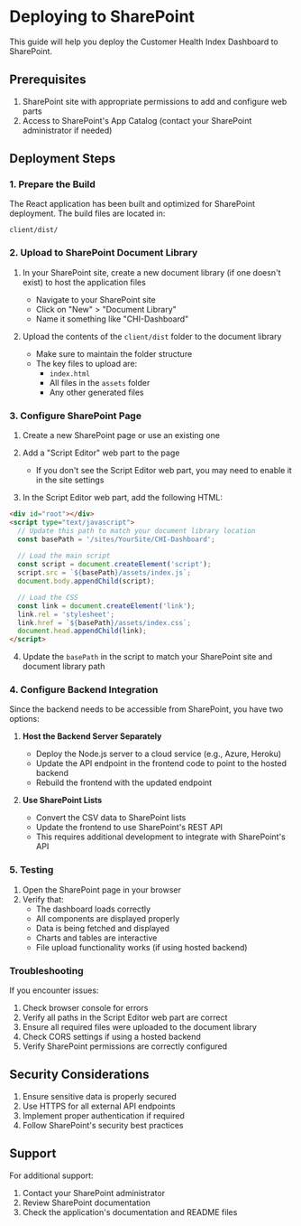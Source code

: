 # Deploying to SharePoint

This guide will help you deploy the Customer Health Index Dashboard to SharePoint.

## Prerequisites

1. SharePoint site with appropriate permissions to add and configure web parts
2. Access to SharePoint's App Catalog (contact your SharePoint administrator if needed)

## Deployment Steps

### 1. Prepare the Build

The React application has been built and optimized for SharePoint deployment. The build files are located in:
```
client/dist/
```

### 2. Upload to SharePoint Document Library

1. In your SharePoint site, create a new document library (if one doesn't exist) to host the application files
   - Navigate to your SharePoint site
   - Click on "New" > "Document Library"
   - Name it something like "CHI-Dashboard"

2. Upload the contents of the `client/dist` folder to the document library
   - Make sure to maintain the folder structure
   - The key files to upload are:
     - `index.html`
     - All files in the `assets` folder
     - Any other generated files

### 3. Configure SharePoint Page

1. Create a new SharePoint page or use an existing one
2. Add a "Script Editor" web part to the page
   - If you don't see the Script Editor web part, you may need to enable it in the site settings

3. In the Script Editor web part, add the following HTML:
```html
<div id="root"></div>
<script type="text/javascript">
  // Update this path to match your document library location
  const basePath = '/sites/YourSite/CHI-Dashboard';
  
  // Load the main script
  const script = document.createElement('script');
  script.src = `${basePath}/assets/index.js`;
  document.body.appendChild(script);

  // Load the CSS
  const link = document.createElement('link');
  link.rel = 'stylesheet';
  link.href = `${basePath}/assets/index.css`;
  document.head.appendChild(link);
</script>
```

4. Update the `basePath` in the script to match your SharePoint site and document library path

### 4. Configure Backend Integration

Since the backend needs to be accessible from SharePoint, you have two options:

1. **Host the Backend Server Separately**
   - Deploy the Node.js server to a cloud service (e.g., Azure, Heroku)
   - Update the API endpoint in the frontend code to point to the hosted backend
   - Rebuild the frontend with the updated endpoint

2. **Use SharePoint Lists**
   - Convert the CSV data to SharePoint lists
   - Update the frontend to use SharePoint's REST API
   - This requires additional development to integrate with SharePoint's API

### 5. Testing

1. Open the SharePoint page in your browser
2. Verify that:
   - The dashboard loads correctly
   - All components are displayed properly
   - Data is being fetched and displayed
   - Charts and tables are interactive
   - File upload functionality works (if using hosted backend)

### Troubleshooting

If you encounter issues:

1. Check browser console for errors
2. Verify all paths in the Script Editor web part are correct
3. Ensure all required files were uploaded to the document library
4. Check CORS settings if using a hosted backend
5. Verify SharePoint permissions are correctly configured

## Security Considerations

1. Ensure sensitive data is properly secured
2. Use HTTPS for all external API endpoints
3. Implement proper authentication if required
4. Follow SharePoint's security best practices

## Support

For additional support:
1. Contact your SharePoint administrator
2. Review SharePoint documentation
3. Check the application's documentation and README files
